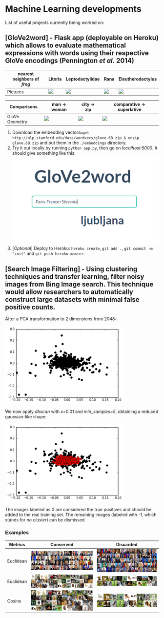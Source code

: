 # Machine Learning developments


List of useful projects currently being worked on:

## [GloVe2word] - Flask app (deployable on Heroku) which allows to evaluate mathematical expressions with words using their respective GloVe encodings (Pennington *et al.* 2014)

| nearest neighbors of <br/> <em>frog</em> | Litoria             |  Leptodactylidae | Rana | Eleutherodactylus |
| --- | ------------------------------- | ------------------- | ---------------- | ------------------- |
| Pictures | <img src="http://nlp.stanford.edu/projects/glove/images/litoria.jpg"></img> | <img src="http://nlp.stanford.edu/projects/glove/images/leptodactylidae.jpg"></img> | <img src="http://nlp.stanford.edu/projects/glove/images/rana.jpg"></img> | <img src="http://nlp.stanford.edu/projects/glove/images/eleutherodactylus.jpg"></img> |

| Comparisons | man -> woman             |  city -> zip | comparative -> superlative |
| --- | ------------------------|-------------------------|-------------------------|
| GloVe Geometry | <img src="http://nlp.stanford.edu/projects/glove/images/man_woman_small.jpg"></img>  | <img src="http://nlp.stanford.edu/projects/glove/images/city_zip_small.jpg"></img> | <img src="http://nlp.stanford.edu/projects/glove/images/comparative_superlative_small.jpg"></img> |

1. Download the embedding vectors```wget http://nlp.stanford.edu/data/wordvecs/glove.6B.zip & unzip glove.6B.zip``` and put them in the ```./embeddings``` directory.
2. Try it out locally by running ```python app.py```, then go on *localhost:5000*.
It should give something like this:
<img src="https://raw.githubusercontent.com/ArtificialBreeze/MachineLearning/master/media/GloVe2word.PNG"></img>
3. [*Optional*] Deploy to Heroku: ```heroku create```, ```git add .```, ```git commit -m "init"``` and ```git push heroku master```.

## [Search Image Filtering] - Using clustering techniques and transfer learning, filter noisy images from Bing Image search. This technique would allow researchers to automatically construct large datasets with minimal false positive counts.

After a PCA transformation to 2 dimensions from 2048:

<img src="https://raw.githubusercontent.com/ArtificialBreeze/MachineLearning/master/media/ImageFiltering_1.png"></img>


We now apply *dbscan* with &#949;=0.01 and *min_samples=5*, obtaining a reduced gaussian-like shape:

<img src="https://raw.githubusercontent.com/ArtificialBreeze/MachineLearning/master/media/ImageFiltering_2.png"></img>

The images labeled as 0 are considered the true positives and should be added to the real training set. The remaining images (labeled with -1, which stands for *no cluster*) can be dismissed.

### Examples

| Metrics | Conserved | Discarded |
|---------|-----------|-----------|
|Euclidean|  <img src="https://raw.githubusercontent.com/ArtificialBreeze/MachineLearning/master/media/ImageFiltering_putin_good_euclidean.jpg"></img>         |    <img src="https://raw.githubusercontent.com/ArtificialBreeze/MachineLearning/master/media/ImageFiltering_putin_bad_euclidean.jpg"></img>       |
|Euclidean|  <img src="https://raw.githubusercontent.com/ArtificialBreeze/MachineLearning/master/media/ImageFiltering_dog_good_euclidean.jpg"></img>         |    <img src="https://raw.githubusercontent.com/ArtificialBreeze/MachineLearning/master/media/ImageFiltering_dog_bad_euclidean.jpg"></img>       |
|Cosine|  <img src="https://raw.githubusercontent.com/ArtificialBreeze/MachineLearning/master/media/ImageFiltering_dog_good_cosine.jpg"></img>         |    <img src="https://raw.githubusercontent.com/ArtificialBreeze/MachineLearning/master/media/ImageFiltering_dog_bad_cosine.jpg"></img>       |